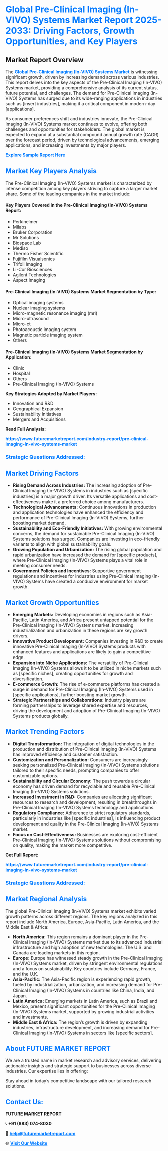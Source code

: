 <h1 style="color: #007BFF;">Global Pre-Clinical Imaging (In-VIVO) Systems Market Report 2025-2033: Driving Factors, Growth Opportunities, and Key Players</h1>

<section id="overview">
<h2>Market Report Overview</h2>
<p>The <a href="https://www.futuremarketreport.com/industry-report/pre-clinical-imaging-in-vivo-systems-market" style="color: #007BFF; text-decoration: none;"><strong>Global Pre-Clinical Imaging (In-VIVO) Systems Market</strong></a> is witnessing significant growth, driven by increasing demand across various industries. This report delves into the key aspects of the Pre-Clinical Imaging (In-VIVO) Systems market, providing a comprehensive analysis of its current status, future potential, and challenges. The demand for Pre-Clinical Imaging (In-VIVO) Systems has surged due to its wide-ranging applications in industries such as [insert industries], making it a critical component in modern-day [applications].</p>
<p>As consumer preferences shift and industries innovate, the Pre-Clinical Imaging (In-VIVO) Systems market continues to evolve, offering both challenges and opportunities for stakeholders. The global market is expected to expand at a substantial compound annual growth rate (CAGR) over the forecast period, driven by technological advancements, emerging applications, and increasing investments by major players.</p>
</section>

<section id="overview">
<p><a href="https://www.futuremarketreport.com/request-sample/reportId=125208" style="color: #007BFF; text-decoration: none;"><strong>Explore Sample Report Here</strong></a></p>
</section>

<section id="key-players">
<h2 style="color: #007BFF;">Market Key Players Analysis</h2>
<p>The Pre-Clinical Imaging (In-VIVO) Systems market is characterized by intense competition among key players striving to capture a larger market share. Some of the leading companies in the market include:</p>
<h4>Key Players Covered in the Pre-Clinical Imaging (In-VIVO) Systems Report:</h4>
<ul><li>Perkinelmer</li><li>Milabs</li><li>Bruker Corporation</li><li>Mr Solutions</li><li>Biospace Lab</li><li>Mediso</li><li>Thermo Fisher Scientific</li><li>Fujifilm Visualsonics</li><li>Trifoil Imaging</li><li>Li-Cor Biosciences</li><li>Agilent Technologies</li><li>Aspect Imaging</li></ul>
<h4>Pre-Clinical Imaging (In-VIVO) Systems Market Segmentation by Type:</h4>
<ul><li>Optical imaging systems</li><li>Nuclear imaging systems</li><li>Micro-magnetic resonance imaging (mri)</li><li>Micro-ultrasound</li><li>Micro-ct</li><li>Photoacoustic imaging system</li><li>Magnetic particle imaging system</li><li>Others</li></ul>

<h4>Pre-Clinical Imaging (In-VIVO) Systems Market Segmentation by Application:</h4>
<ul><li>Clinic</li><li>Hospital</li><li>Others</li><li>Pre-Clinical Imaging (In-VIVO) Systems</li></ul>
<p><strong>Key Strategies Adopted by Market Players:</strong></p>
<ul>
<li>Innovation and R&D</li>
<li>Geographical Expansion</li>
<li>Sustainability Initiatives</li>
<li>Mergers and Acquisitions</li>
</ul>
</section>

<section>
<p><strong>Read Full Analysis: </strong></p><a href="https://www.futuremarketreport.com/industry-report/pre-clinical-imaging-in-vivo-systems-market" style="color: #007BFF; text-decoration: none;"><strong>https://www.futuremarketreport.com/industry-report/pre-clinical-imaging-in-vivo-systems-market</strong></a>
<h3 style="color: #007BFF;">Strategic Questions Addressed:</h3>
</section>

<section id="driving-factors">
<h2 style="color: #007BFF;">Market Driving Factors</h2>
<ul>
<li><strong>Rising Demand Across Industries:</strong> The increasing adoption of Pre-Clinical Imaging (In-VIVO) Systems in industries such as [specific industries] is a major growth driver. Its versatile applications and cost-effectiveness make it a preferred choice among manufacturers.</li>
<li><strong>Technological Advancements:</strong> Continuous innovations in production and application technologies have enhanced the efficiency and performance of Pre-Clinical Imaging (In-VIVO) Systems, further boosting market demand.</li>
<li><strong>Sustainability and Eco-Friendly Initiatives:</strong> With growing environmental concerns, the demand for sustainable Pre-Clinical Imaging (In-VIVO) Systems solutions has surged. Companies are investing in eco-friendly variants to align with global sustainability goals.</li>
<li><strong>Growing Population and Urbanization:</strong> The rising global population and rapid urbanization have increased the demand for [specific products], where Pre-Clinical Imaging (In-VIVO) Systems plays a vital role in meeting consumer needs.</li>
<li><strong>Government Policies and Incentives:</strong> Supportive government regulations and incentives for industries using Pre-Clinical Imaging (In-VIVO) Systems have created a conducive environment for market growth.</li>
</ul>
</section>

<section id="growth-opportunities">
<h2 style="color: #007BFF;">Market Growth Opportunities</h2>
<ul>
<li><strong>Emerging Markets:</strong> Developing economies in regions such as Asia-Pacific, Latin America, and Africa present untapped potential for the Pre-Clinical Imaging (In-VIVO) Systems market. Increasing industrialization and urbanization in these regions are key growth drivers.</li>
<li><strong>Innovative Product Development:</strong> Companies investing in R&D to create innovative Pre-Clinical Imaging (In-VIVO) Systems products with enhanced features and applications are likely to gain a competitive edge.</li>
<li><strong>Expansion into Niche Applications:</strong> The versatility of Pre-Clinical Imaging (In-VIVO) Systems allows it to be utilized in niche markets such as [specific niches], creating opportunities for growth and diversification.</li>
<li><strong>E-commerce Growth:</strong> The rise of e-commerce platforms has created a surge in demand for Pre-Clinical Imaging (In-VIVO) Systems used in [specific applications], further boosting market growth.</li>
<li><strong>Strategic Partnerships and Collaborations:</strong> Industry players are forming partnerships to leverage shared expertise and resources, driving the development and adoption of Pre-Clinical Imaging (In-VIVO) Systems products globally.</li>
</ul>
</section>

<section id="trending-factors">
<h2 style="color: #007BFF;">Market Trending Factors</h2>
<ul>
<li><strong>Digital Transformation:</strong> The integration of digital technologies in the production and distribution of Pre-Clinical Imaging (In-VIVO) Systems has improved efficiency and customer satisfaction.</li>
<li><strong>Customization and Personalization:</strong> Consumers are increasingly seeking personalized Pre-Clinical Imaging (In-VIVO) Systems solutions tailored to their specific needs, prompting companies to offer customizable options.</li>
<li><strong>Sustainability and Circular Economy:</strong> The push towards a circular economy has driven demand for recyclable and reusable Pre-Clinical Imaging (In-VIVO) Systems solutions.</li>
<li><strong>Increased Investment in R&D:</strong> Companies are allocating significant resources to research and development, resulting in breakthroughs in Pre-Clinical Imaging (In-VIVO) Systems technology and applications.</li>
<li><strong>Regulatory Compliance:</strong> Adherence to strict regulatory standards, particularly in industries like [specific industries], is influencing product development and quality in the Pre-Clinical Imaging (In-VIVO) Systems market.</li>
<li><strong>Focus on Cost-Effectiveness:</strong> Businesses are exploring cost-efficient Pre-Clinical Imaging (In-VIVO) Systems solutions without compromising on quality, making the market more competitive.</li>
</ul>
</section>

<section>
<p><strong>Get Full Report: </strong></p><a href="https://www.futuremarketreport.com/industry-report/pre-clinical-imaging-in-vivo-systems-market" style="color: #007BFF; text-decoration: none;"><strong>https://www.futuremarketreport.com/industry-report/pre-clinical-imaging-in-vivo-systems-market</strong></a>
<h3 style="color: #007BFF;">Strategic Questions Addressed:</h3>
</section>


<section id="regional-analysis">
<h2 style="color: #007BFF;">Market Regional Analysis</h2>
<p>The global Pre-Clinical Imaging (In-VIVO) Systems market exhibits varied growth patterns across different regions. The key regions analyzed in this report include North America, Europe, Asia-Pacific, Latin America, and the Middle East & Africa:</p>
<ul>
<li><strong>North America:</strong> This region remains a dominant player in the Pre-Clinical Imaging (In-VIVO) Systems market due to its advanced industrial infrastructure and high adoption of new technologies. The U.S. and Canada are leading markets in this region.</li>
<li><strong>Europe:</strong> Europe has witnessed steady growth in the Pre-Clinical Imaging (In-VIVO) Systems market, driven by stringent environmental regulations and a focus on sustainability. Key countries include Germany, France, and the U.K.</li>
<li><strong>Asia-Pacific:</strong> The Asia-Pacific region is experiencing rapid growth, fueled by industrialization, urbanization, and increasing demand for Pre-Clinical Imaging (In-VIVO) Systems in countries like China, India, and Japan.</li>
<li><strong>Latin America:</strong> Emerging markets in Latin America, such as Brazil and Mexico, present significant opportunities for the Pre-Clinical Imaging (In-VIVO) Systems market, supported by growing industrial activities and investments.</li>
<li><strong>Middle East & Africa:</strong> The region’s growth is driven by expanding industries, infrastructure development, and increasing demand for Pre-Clinical Imaging (In-VIVO) Systems in sectors like [specific sectors].</li>
</ul>
</section>

<footer>
<h2 style="color: #007BFF;">About FUTURE MARKET REPORT</h2>
<p>We are a trusted name in market research and advisory services, delivering actionable insights and strategic support to businesses across diverse industries. Our expertise lies in offering:</p>

<p>Stay ahead in today’s competitive landscape with our tailored research solutions.</p>

<h2 style="color: #007BFF;">Contact Us:</h2>
<p><strong>FUTURE MARKET REPORT</strong></p>
<p>📞 <strong>+91 (883) 074-8030</strong></p>
<p>📧 <strong><a href="mailto:help@futuremarketreport.com" style="color: #007BFF;">help@futuremarketreport.com</a></strong></p>
<p>🌐 <strong><a href="https://www.futuremarketreport.com/" style="color: #007BFF;">Visit Our Website</a></strong></p>
</footer>